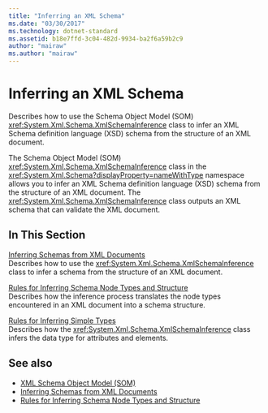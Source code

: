 ```yaml
---
title: "Inferring an XML Schema"
ms.date: "03/30/2017"
ms.technology: dotnet-standard
ms.assetid: b18e7ffd-3c04-482d-9934-ba2f6a59b2c9
author: "mairaw"
ms.author: "mairaw"
---
```

# Inferring an XML Schema
Describes how to use the Schema Object Model (SOM) <xref:System.Xml.Schema.XmlSchemaInference> class to infer an XML Schema definition language (XSD) schema from the structure of an XML document.  
  
 The Schema Object Model (SOM) <xref:System.Xml.Schema.XmlSchemaInference> class in the <xref:System.Xml.Schema?displayProperty=nameWithType> namespace allows you to infer an XML Schema definition language (XSD) schema from the structure of an XML document. The <xref:System.Xml.Schema.XmlSchemaInference> class outputs an XML schema that can validate the XML document.  
  
## In This Section  
 [Inferring Schemas from XML Documents](../../../../docs/standard/data/xml/inferring-schemas-from-xml-documents.md)  
 Describes how to use the <xref:System.Xml.Schema.XmlSchemaInference> class to infer a schema from the structure of an XML document.  
  
 [Rules for Inferring Schema Node Types and Structure](../../../../docs/standard/data/xml/rules-for-inferring-schema-node-types-and-structure.md)  
 Describes how the inference process translates the node types encountered in an XML document into a schema structure.  
  
 [Rules for Inferring Simple Types](../../../../docs/standard/data/xml/rules-for-inferring-simple-types.md)  
 Describes how the <xref:System.Xml.Schema.XmlSchemaInference> class infers the data type for attributes and elements.  
  
## See also

- [XML Schema Object Model (SOM)](../../../../docs/standard/data/xml/xml-schema-object-model-som.md)
- [Inferring Schemas from XML Documents](../../../../docs/standard/data/xml/inferring-schemas-from-xml-documents.md)
- [Rules for Inferring Schema Node Types and Structure](../../../../docs/standard/data/xml/rules-for-inferring-schema-node-types-and-structure.md)
